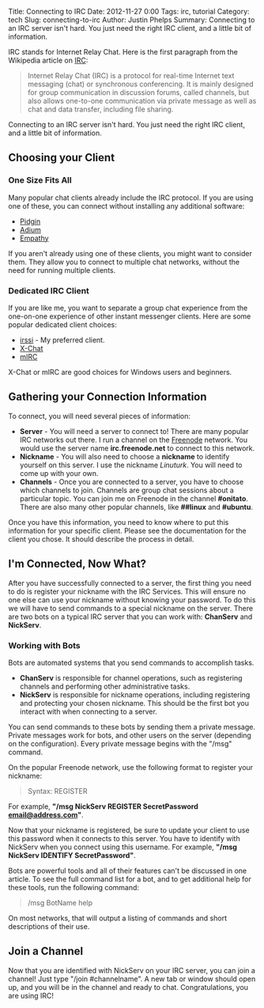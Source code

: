 Title: Connecting to IRC
Date: 2012-11-27 0:00
Tags: irc, tutorial
Category: tech
Slug: connecting-to-irc
Author: Justin Phelps
Summary: Connecting to an IRC server isn't hard. You just need the right IRC client, and a little bit of information.

IRC stands for Internet Relay Chat. Here is the first paragraph from the Wikipedia article on [IRC](http://en.wikipedia.org/wiki/Internet_Relay_Chat):
> Internet Relay Chat (IRC) is a protocol for real-time Internet text messaging (chat) or synchronous conferencing. It is mainly designed for group communication in discussion forums, called channels, but also allows one-to-one communication via private message as well as chat and data transfer, including file sharing.

Connecting to an IRC server isn't hard. You just need the right IRC client, and a little bit of information.

## Choosing your Client

### One Size Fits All

Many popular chat clients already include the IRC protocol. If you are using one of these, you can connect without installing any additional software:

 * [Pidgin](http://pidgin.im/)
 * [Adium](http://adium.im/)
 * [Empathy](http://en.wikipedia.org/wiki/Empathy_(software))

If you aren't already using one of these clients, you might want to consider them. They allow you to connect to multiple chat networks, without the need for running multiple clients.

### Dedicated IRC Client

If you are like me, you want to separate a group chat experience from the one-on-one experience of other instant messenger clients. Here are some popular dedicated client choices:

 * [irssi](http://www.irssi.org/) - My preferred client.
 * [X-Chat](http://xchat.org/)
 * [mIRC](http://www.mirc.com/)

X-Chat or mIRC are good choices for Windows users and beginners.

## Gathering your Connection Information

To connect, you will need several pieces of information:

 * **Server** - You will need a server to connect to! There are many popular IRC networks out there. I run a channel on the [Freenode](http://freenode.net/) network. You would use the server name **irc.freenode.net** to connect to this network.
 * **Nickname** - You will also need to choose a **nickname** to identify yourself on this server. I use the nickname *Linuturk*. You will need to come up with your own.
 * **Channels** - Once you are connected to a server, you have to choose which channels to join. Channels are group chat sessions about a particular topic. You can join me on Freenode in the channel **#onitato**. There are also many other popular channels, like **##linux** and **#ubuntu**.

Once you have this information, you need to know where to put this information for your specific client. Please see the documentation for the client you chose. It should describe the process in detail.

## I'm Connected, Now What?

After you have successfully connected to a server, the first thing you need to do is register your nickname with the IRC Services. This will ensure no one else can use your nickname without knowing your password. To do this we will have to send commands to a special nickname on the server. There are two bots on a typical IRC server that you can work with: **ChanServ** and **NickServ**.

### Working with Bots

Bots are automated systems that you send commands to accomplish tasks.

 * **ChanServ** is responsible for channel operations, such as registering channels and performing other administrative tasks.
 * **NickServ** is responsible for nickname operations, including registering and protecting your chosen nickname. This should be the first bot you interact with when connecting to a server.

You can send commands to these bots by sending them a private message. Private messages work for bots, and other users on the server (depending on the configuration). Every private message begins with the "/msg" command.

On the popular Freenode network, use the following format to register your nickname:

> Syntax: REGISTER <password> <email-address>

For example, **"/msg NickServ REGISTER SecretPassword email@address.com"**.

Now that your nickname is registered, be sure to update your client to use this password when it connects to this server. You have to identify with NickServ when you connect using this username. For example, **"/msg NickServ IDENTIFY SecretPassword"**.

Bots are powerful tools and all of their features can't be discussed in one article. To see the full command list for a bot, and to get additional help for these tools, run the following command:

> /msg BotName help

On most networks, that will output a listing of commands and short descriptions of their use.

## Join a Channel

Now that you are identified with NickServ on your IRC server, you can join a channel! Just type "/join #channelname". A new tab or window should open up, and you will be in the channel and ready to chat. Congratulations, you are using IRC!
